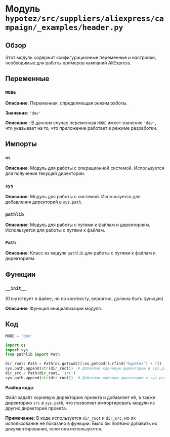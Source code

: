 # Модуль `hypotez/src/suppliers/aliexpress/campaign/_examples/header.py`

## Обзор

Этот модуль содержит конфигурационные переменные и настройки, необходимые для работы примеров кампаний AliExpress.

## Переменные

### `MODE`

**Описание**: Переменная, определяющая режим работы.

**Значение**: `'dev'`

**Описание** : В данном случае переменная `MODE` имеет значение `'dev'`, что указывает на то, что приложение работает в режиме разработки.


## Импорты

### `os`

**Описание**: Модуль для работы с операционной системой. Используется для получения текущей директории.

### `sys`

**Описание**: Модуль для работы с системой. Используется для добавления директорий в `sys.path`.

### `pathlib`

**Описание**: Модуль для работы с путями к файлам и директориям. Используется для работы с путями к файлам.

### `Path`

**Описание**: Класс из модуля `pathlib` для работы с путями к файлам и директориям.

## Функции

### `__init__`
(Отсутствует в файле, но по контексту, вероятно, должна быть функция)

**Описание**: Функция инициализации модуля.


## Код

```python
MODE = 'dev'

import os
import sys
from pathlib import Path

dir_root: Path = Path(os.getcwd()[:os.getcwd().rfind('hypotez') + 7])  ## <- Корневая директория проекта
sys.path.append(str(dir_root))  # Добавляю корневую директорию в sys.path
dir_src = Path(dir_root, 'src')
sys.path.append(str(dir_root))  # Добавляю рабочую директорию в sys.path
```

**Разбор кода**: 

Файл задаёт корневую директорию проекта и добавляет её, а также директорию `src` в `sys.path`, что позволяет импортировать модули из других директорий проекта.


**Примечание**:  В коде используется `dir_root` и `dir_src`, но их использование не показано в функции.  Было бы полезно добавить их документирование, если они используются.